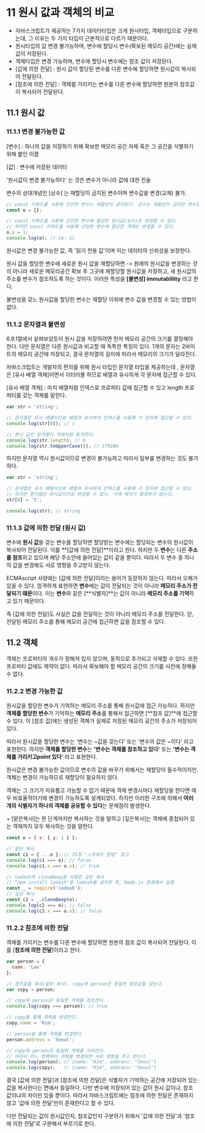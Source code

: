 # 11 원시 값과 객체의 비교

* 자바스크립트가 제공하는 7가지 데이터타입은 크게 원시타입, 객체타입으로 구분하는데, 그 이유는 두 가지 타입이 근본적으로 다르기 때문이다.&#x20;
* 원시타입의 값 변경 불가능하며, 변수에 할당시 변수(확보된 메모리 공간)에는 실제 값이 저장된다.
* 객체타입은 변경 가능하며, 변수에 할당시 변수에는 참조 값이 저장된다.
* \[값에 의한 전달] : 원시 값이 할당된 변수를 다른 변수에 할당하면 원시값이 복사되어 전달된다.&#x20;
* \[참조에 의한 전달] : 객체를 가리키는 변수를 다른 변수에 할당하면 원본의 참조값이 복사되어 전달된다.



## 11.1 원시 값&#x20;

### 11.1.1 변경 불가능한 값

\[변수] : 하나의 값을 저장하기 위해 확보한 메모리 공간 자체 혹은 그 공간을 식별하기 위해 붙인 이름

\[값] : 변수에 저장된 데이터

'원시값이 변경 불가능하다' 는 것은 변수가 아니라 값에 대한 진술

변수의 상대개념인 \[상수] 는 재할당이 금지된 변수이며 변수값을 변경(교체) 불가.

```javascript
// const 키워드를 사용해 선언한 변수는 재할당이 금지된다. 상수는 재할당이 금지된 변수일 뿐이다.
const o = {};

// const 키워드를 사용해 선언한 변수에 할당한 원시값(상수)은 변경할 수 없다.
// 하지만 const 키워드를 사용해 선언한 변수에 할당한 객체는 변경할 수 있다.
o.a = 1;
console.log(o); // {a: 1}
```

원시값은 변경 불가능한 값, 즉 '읽기 전용 값'이며 이는 데이터의 신뢰성을 보장한다.&#x20;

원시 값을 할당한 변수에 새로운 원시 값을 재할당하면 -> 원래의 원시값을 변경하는 것이 아니라 새로운 메모리공간 확보 후 그곳에 재할당할 원시값을 저장하고, 새 원시값의 주소를 변수가 참조하도록 하는 것이다. 이러한 특성을 **\[불변성] immutablility** 라고 한다.

불변성을 갖느 원시값을 할당한 변수는 재할당 이외에 변수 값을 변경할 수 있는 방법이 없다.

### 11.1.2 문자열과 불변성

6.9.1절에서 살펴보았듯이 원시 값을 저장하려면 먼저 메모리 공간의 크기를 결정해야 한다. 다만 문자열은 다른 원시값과 비교할 때 독특한 특징이 있다. 1개의 문자는 2바이트의 메모리 공간에 저장되고, 결국 문자열의 길이에 따라서 메모리의 크기가 달라진다.

자바스크립트는 개발자의 편의를 위해 원시 타입인 문자열 타입을 제공하는데 , 문자열은 \[유사 배열 객체]이면서 이터러블 하므로 배열과 유사하게 각 문자에 접근할 수 있다.

\[유사 배열 객체] : 마치 배열처럼 인덱스로 프로퍼티 값에 접근할 수 있고  length 프로퍼티를 갖는 객체를 말한다.

```javascript
var str = 'string';

// 문자열은 유사 배열이므로 배열과 유사하게 인덱스를 사용해 각 문자에 접근할 수 있다.
console.log(str[0]); // s

// 원시 값인 문자열이 객체처럼 동작한다.
console.log(str.length); // 6
console.log(str.toUpperCase()); // STRING
```

하지만 문자열 역시 원시값이므로 변경이 불가능하고 따라서 일부를 변경하는 것도 불가하다.

```javascript
var str = 'string';

// 문자열은 유사 배열이므로 배열과 유사하게 인덱스를 사용해 각 문자에 접근할 수 있다.
// 하지만 문자열은 원시값이므로 변경할 수 없다. 이때 에러가 발생하지 않는다.
str[0] = 'S';

console.log(str); // string
```

### 11.1.3 값에 의한 전달 (원시 값)

변수에 **원시 값**을 갖는 변수를 할당하면 할당받는 변수에는 할당되는 변수의 원시값이 복사되어 전달된다. 이를 **\[값에 의한 전달]**이라고 한다. 하지만 두 **변수**는 다른 **주소를 참조**하고 있으며 해당 주소안에 들어있는 값이 같을 뿐이다. 따라서 두 변수 중 하나의 값을 변경해도 서로 영향을 주고받지 않는다.

&#x20;ECMAscript 사양에는 \[값에 의한 전달]이라는 용어가 등장하지 않는다. 따라서 오해가 있을 수 있다. 엄격하게 표현하면 **변수**에는 값이 전달되는 것이 아니라 **메모리 주소가 전달되기 떄문**이다. 이는 **변수**와 같은 \[**식별자]**는 값이 아니라 **메모리 주소를 기억**하고 있기 때문이다.&#x20;

즉 \[값에 의한 전달]도 사실은 값을 전달하는 것이 아니라 메모리 주소를 전달한다. 닫, 전달된 메모리 주소를 통해 메모리 공간에 접근하면 값을 참조할 수 있다.

## 11.2 객체&#x20;

객체는 프로퍼티의 개수가 정해져 있지 않으며, 동적으로 추가되고 삭제할 수 있다. 또한 프로퍼티 값에도 제약이 없다. 따라서 확보해야 할 메모리 공간의 크기를 사전에 정해둘 수 없다.

### 11.2.2 변경 가능한 값

원시값을 할당한 변수가 기억하는 메모리 주소를 통해 원시값에 접근 가능하다. 하지만 **객체를 할당한 변수**가 기억하는 **메모리 주소**를 통해서 접근하면 \[**참조 값]**에 접근할 수 있다. 이 \[참조 값]에는 생성된 객체가 실제로 저장된 메모리 공간의 주소가 저장되어 있다.

따라서 원시값을 할당한 변수는 '변수는 \~값을 갖는다' 또는 '변수의 값은 \~이다' 라고 표현한다. 하지만 **객체를 할당한 변수**는 **'변수는 객체를 참조하고 있다'** 또는 **'변수는 객체를 가리키고point 있다**' 라고 표현한다.

원시값은 변경 불가능한 값이므로 변수의 값을 바꾸기 위해서는 재할당이 필수적이지만. 객체는 변경이 가능하므로 재할당이 필요하지 않다.

객체는 그 크기가 자유롭고 가늠할 수 없기 때문에 객체 변경시마다 재할당을 한다면 매우 비효율적이기에 변경이 가능하도록 설계되었다. 하지만 이러한 구조에 의해서 **여러 개의 식별자가 하나의 객체를 공유할 수 있다**는 문제점이 발생한다.

\+ \[얕은복사]는 한 단계까지만 복사하는 것을 말하고 \[깊은복사]는 객체에 중첩되어 있는 객체까지 모두 복사하는 것을 말한다.

```javascript
const o = { x: { y: 1 } };

// 얕은 복사
const c1 = { ...o }; // 35장 "스프레드 문법" 참고
console.log(c1 === o); // false
console.log(c1.x === o.x); // true

// lodash의 cloneDeep을 사용한 깊은 복사
// "npm install lodash"로 lodash를 설치한 후, Node.js 환경에서 실행
const _ = require('lodash');
// 깊은 복사
const c2 = _.cloneDeep(o);
console.log(c2 === o); // false
console.log(c2.x === o.x); // false
```

### 11.2.2 참조에 의한 전달

객체를 가리키는 변수를 다른 변수에 할당하면 원본의 참조 값이 복사되어 전달된다. 이를 \[**참조에 의한 전달**]이라고 한다.&#x20;

```javascript
var person = {
  name: 'Lee'
};

// 참조값을 복사(얕은 복사). copy와 person은 동일한 참조값을 갖는다.
var copy = person;

// copy와 person은 동일한 객체를 참조한다.
console.log(copy === person); // true

// copy를 통해 객체를 변경한다.
copy.name = 'Kim';

// person을 통해 객체를 변경한다.
person.address = 'Seoul';

// copy와 person은 동일한 객체를 가리킨다.
// 따라서 어느 한쪽에서 객체를 변경하면 서로 영향을 주고 받는다.
console.log(person); // {name: "Kim", address: "Seoul"}
console.log(copy);   // {name: "Kim", address: "Seoul"}
```

결국 \[값에 의한 전달]과 \[참조에 의한 전달]은 식별자가 기억하는 공간에 저장되어 있는 값을 복사한다는 면에서 동일하다. 다만 변수에 저장되어 있는 값이 원시 값이냐, 참조 값이냐의 차이만 있을 뿐이다. 따라서 자바스크립트에는 참조에 의한 전달은 존재하지 않고 '값에 의한 전달'만이 존재한다고 할 수 있다.

다만 전달되는 값이 원시값인지, 참조값인지 구분하기 위해서 '값에 의한 전달'과 '참조에 의한 전달'로 구분해서 부르기로 한다.



